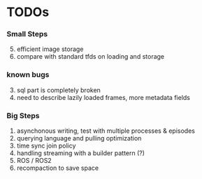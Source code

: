 # TODOs 

### Small Steps 
5. efficient image storage 
6. compare with standard tfds on loading and storage

### known bugs 
3. sql part is completely broken 
4. need to describe lazily loaded frames, more metadata fields 

### Big Steps 
1. asynchonous writing, test with multiple processes & episodes 
2. querying language and pulling optimization
3. time sync join policy 
5. handling streaming with a builder pattern (?)
7. ROS / ROS2 
8. recompaction to save space 
